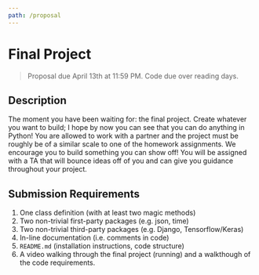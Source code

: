 ```yaml
---
path: /proposal
---
```


# Final Project
> Proposal due April 13th at 11:59 PM. Code due over reading days.

## Description
The moment you have been waiting for: the final project. Create whatever you want to build; I hope by now you can see that you can do anything in Python! You are allowed to work with a partner and the project must be roughly be of a similar scale to one of the homework assignments. We encourage you to build something you can show off! You will be assigned with a TA that will bounce ideas off of you and can give you guidance throughout your project.

## Submission Requirements
1. One class definition (with at least two magic methods)
2. Two non-trivial first-party packages (e.g. json, time)
2. Two non-trivial third-party packages (e.g. Django, Tensorflow/Keras)
3. In-line documentation (i.e. comments in code)
4. `README.md` (installation instructions, code structure)
5. A video walking through the final project (running) and a walkthough of the code requirements.